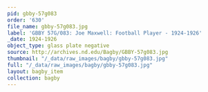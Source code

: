 ```yaml
---
pid: gbby-57g083
order: '630'
file_name: gbby-57g083.jpg
label: 'GBBY 57G/083: Joe Maxwell: Football Player - 1924-1926'
_date: 1924-1926
object_type: glass plate negative
source: http://archives.nd.edu/Bagby/GBBY-57g083.jpg
thumbnail: "/_data/raw_images/bagby/gbby-57g083.jpg"
full: "/_data/raw_images/bagby/gbby-57g083.jpg"
layout: bagby_item
collection: bagby
---
```


